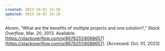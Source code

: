 ```yaml
---
created: 2023-10-01 15:10
updated: 2023-10-07 15:19
---
```


Akrem, “What are the benefits of multiple projects and one solution?,” _Stack Overflow_, Mar. 20, 2013. Available: [https://stackoverflow.com/q/8678251/8088657](https://stackoverflow.com/q/8678251/8088657). [Accessed: Oct. 01, 2023]
